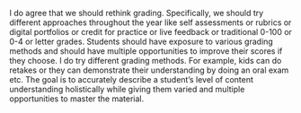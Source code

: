 I do agree that we should rethink grading.  Specifically, we should try different approaches throughout the year like self assessments or rubrics or digital portfolios or credit for practice or live feedback or traditional 0-100 or 0-4 or letter grades.  Students should have exposure to various grading methods and should have multiple opportunities to improve their scores if they choose.  I do try different grading methods.  For example, kids can do retakes or they can demonstrate their understanding by doing an oral exam etc.  The goal is to accurately describe a student’s level of content understanding holistically while giving them varied and multiple opportunities to master the material.
